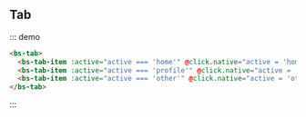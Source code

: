 ## Tab

::: demo
``` html
<bs-tab>
  <bs-tab-item :active="active === 'home'" @click.native="active = 'home'">Home</bs-tab-item>
  <bs-tab-item :active="active === 'profile'" @click.native="active = 'profile'">Profile</bs-tab-item>
  <bs-tab-item :active="active === 'other'" @click.native="active = 'other'">Other</bs-tab-item>
</bs-tab>
```
:::

<script>
  export default {
    data () {
      return {
        active: 'home'
      }
    }
  }
</script>
